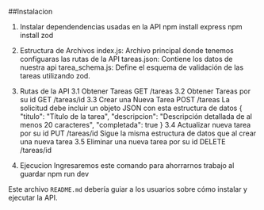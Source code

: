 ##Instalacion

1. Instalar dependendencias usadas en la API
    npm install express
    npm install zod

2. Estructura de Archivos
    index.js: Archivo principal donde tenemos configuaras las rutas de la API
    tareas.json: Contiene los datos de nuestra api
    tarea_schema.js: Define el esquema de validación de las tareas utilizando zod.

3. Rutas de la API
    3.1 Obtener Tareas
            GET /tareas
    3.2 Obtener Tareas por su id
            GET /tareas/id
    3.3 Crear una Nueva Tarea
            POST /tareas
                La solicitud debe incluir un objeto JSON con esta estructura de datos
                    {
                        "titulo": "Título de la tarea",
                        "descripcion": "Descripción detallada de al menos 20 caracteres",
                        "completada": true
                    }
    3.4 Actualizar nueva tarea por su id
            PUT /tareas/id
                Sigue la misma estructura de datos que al crear una nueva tarea
    3.5 Eliminar una nueva tarea por su id
            DELETE /tareas/id

4. Ejecucion
    Ingresaremos este comando para ahorrarnos trabajo al guardar
        npm run dev

Este archivo `README.md` debería guiar a los usuarios sobre cómo instalar y ejecutar la API.
    